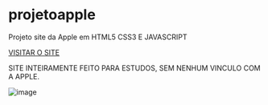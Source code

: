 # projetoapple
Projeto site da Apple em HTML5 CSS3 E JAVASCRIPT

<a href="https://danielfalcaovt.github.io/projetoapple">VISITAR O SITE</a>

SITE INTEIRAMENTE FEITO PARA ESTUDOS, SEM NENHUM VINCULO COM A APPLE.

![image](https://github.com/danielfalcaovt/projetoapple/assets/146419346/b35833f3-1e77-4cf9-a7cb-b82e39b56dc9)

